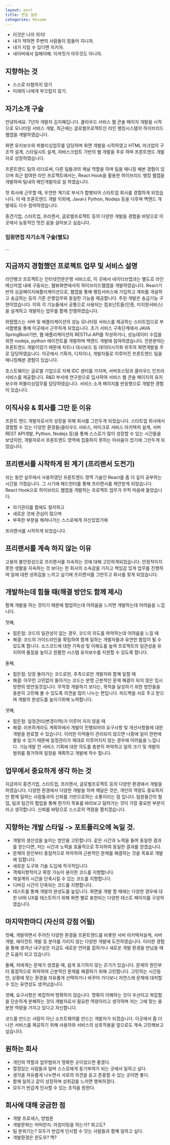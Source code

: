 ```yaml
---
layout: post
title: 면접 질문
categories: Resume
---
```


- 이것은 나의 의지!
- 내가 약하면 주변의 사람들이 힘들어 지니까.
- 내가 지킬 수 있다면 지키자.
- 네이버에서 일해야해. 이까짓거 아무것도 아니야.

## 지향하는 것

- 스스로 타협하지 않기
- 미래의 나에게 부끄럽지 않기.

## 자기소개 구술

안녕하세요. 7년차 개발자 김지혜입니다.
클라우드 서비스 웹 콘솔 페이지 개발을 시작으로 모니터링 서비스 개발, 최근에는 글로벌프로젝트인 라인 뱅킹시스템의 하이브리드웹앱을 개발하였습니다.

화면 유지보수와 퍼블리싱업무를 담당하며 화면 개발을 시작하였고
HTML 마크업의 구조적 설계, 스타일시트 설계, 자바스크립트 기반의 웹 개발을 주로 하며 프론트엔드 개발자로 성장하였습니다.

프론트엔드 팀의 리더로써, 다른 팀들과의 채널 역할을 하며 팀을 매니징 해본 경험이 있으며
최근 참여한 라인 프로젝트에서는, React Hook을 활용한 하이브리드 뱅킹 웹앱을 개발하며 팀내의 메인개발자로 일 하였습니다.

첫 회사에 근무할 때, 우연한 계기로 부서가 합병되어 스타트업 회사를 경험하게 되었습니다.
이 때 프론트엔드 개발 이외에, Java나 Python, Nodejs 등을 다루며 백엔드 개발에도 다수 참여하였습니다.

중견기업, 스타트업, 프리랜서, 글로벌프로젝트 등의 다양한 개발을 경험을 바탕으로
이곳에서 능동적인 멋진 삶을 살아보고 싶습니다.

### 임원면접 자기소개 구술(별도)

...



## 지금까지 경험했던 프로젝트 업무 및 서비스 설명

라인뱅크 프로젝트는 인터넷전문은행 서비스로, 이 곳에서 네이티브앱과는 별도로 라인 메신저앱 내에 구동되는, 웹뷰화면에서의 하이브리드웹앱을 개발하였습니다. React기반의 싱글페이지애플리케이션으로, 웹앱을 통해 뱅킹서비스에 가입하고 계좌를 개설하고 송금하는 등의 기존 은행업무와 동일한 기능을 제공합니다. 주된 개발은 송금기능 구현이었습니다. 이외 각 기능들에서 공통으로 사용되는 컴포넌트들(인증, 미지원서비스)을 설계하고 개발하는 업무를 함께 진행하였습니다.

와탭랩스는 서버 및 애플리케이션의 성능 모니터링 서비스를 제공하는 스타트업으로 부서합병을 통해 이곳에서 근무하게 되었습니다. 초기 서비스 구축단계에서 JAVA SpringBoot기반, 웹 애플리케이션의 RESTful API를 작성하거나, 성능데이터 수집을 위한 nodejs, python 에이전트를 개발하며 백앤드 개발에 참여하였습니다. 전문분야는 프론트엔드 개발이었기 때문에 차트나 대시보드 등 데이터시각화 위주의 화면개발을 주로 담당하였습니다. 이곳에서 기획자, 디자이너, 개발자들로 이루어진 프론트엔드 팀을 매니징해본 경험이 있습니다.

호스트웨이는 글로벌 기업으로 자체 IDC 센터를 가지며, 서버호스팅과 클라우드 인프라 서비스를 제공합니다. R&D 부서에 연구원으로 입사하여 서비스 웹 콘솔 페이지의 유지보수와 퍼블리싱업무를 담당하였습니다. 서비스 소개 페이지를 반응형으로 개발한 경험이 있습니다.

## 이직사유 & 회사를 그만 둔 이유

프론트 엔드 개발자로서의 성장을 위해 회사를 그만두게 되었습니다. 스타트업 회사에서 경험할 수 있는 다양한 환경들(클라우드 서비스, 마이크로 서비스 아키텍처 설계, 서버 REST API개발, Python, Nodejs 등)을 통해 스스로가 많이 성장할 수 있는 시간들을 보냈지만, 개발자로서 프론트엔드 영역에 집중하지 못하는 아쉬움이 컸기에 그만두게 되었습니다.

## 프리랜서를 시작하게 된 계기 (프리랜서 도전기)

쉬는 동안 실무에서 사용하였던 프론트엔드 영역 기술인 React를 좀 더 깊이 공부하는 시간을 가졌습니다. 그 시기에 해드헌터를 통해 프리랜서를 제안받게 되었습니다. React Hook으로 하이브리드 웹앱을 개발하는 프로젝트 업무가 무척 마음에 들었습니다.

- 자기관리를 함에도 철저하고
- 새로운 것에 관심이 많으며
- 부족한 부분을 해쳐나가는 스스로에게 자신있었기에

프리랜서를 시작하게 되었습니다.

## 프리랜서를 계속 하지 않는 이유

고용의 불안정성으로 프리랜서를 지속하는 것에 대해 고민하게되었습니다.
안정적이지 못한 생활을 지속하는 것 보다는
한 회사의 소속감을 가지고 책임감 있게 업무를 진행하며 일에 대한 성취감을 느끼고 싶기에 프리랜서를 그만두고 회사를 찾게 되었습니다.

## 개발하는데 힘들 때(해결 방안도 함께 제시)

함께 개발을 하는 것이기 때문에 협업하는데 어려움을 느끼면 개발하는데 어려움을 느낍니다.

첫째,

- 힘든점: 코드의 일관성이 없는 경우, 코드의 의도를 파악하는데 어려움을 느낄 때
- 해결: 코드의 가이드라인을 확립하여 함께 일하는 개발자들과 유연한 협업이 될 수 있도록 합니다. 소스코드에 대한 가독성 및 이해도를 높여 프로젝트의 일관성을 유지하여 품질을 높이고 원활한 시스템 유지보수를 지원할 수 있도록 합니다.

둘째,

- 힘든점: 당장 돌아가는 코드로만, 추측으로만 개발자와 함께 일할 때
- 해결: 아무런 고민없이 돌아가는 코드는 분명 근본적인 문제 해결이 되지 않은 임시방편의 방안일것입니다. 무작정 개발하기 보다는, 목적을 달성하기 위한 방안들을 충분히 고민해 볼 수 있도록 의견을 많이 나누는 편입니다. 피드백을 서로 주고 받으며 개발의 완성도를 높이기위해 노력합니다.

셋째,

- 힘든점: 일정관리(변경이력)가 이루어 지지 않을 때
- 해결: 러프하게라도 계획하에서 개발이 진행되어야 요구사항 및 개선사항들에 대한 개발을 완료할 수 있습니다. 이러한 이력들이 관리되지 않으면 나중에 일이 한번에 몰릴 수 있기 때문에 일정관리가 제대로 이루어지지 않는 경우에 어려움을 느낍니다. 기능개발 전 서비스 기획에 대한 의도를 충분히 파악하고 일의 크기 및 개발의 범위를 평가하여 일정을 계획하고 개발에 착수 합니다.

## 업무에서 중요하게 생각 하는 것

지금까지 중견기업, 스타트업, 프리랜서, 글로벌프로젝트 등의 다양한 환경에서 개발을 하였습니다. 다양한 환경에서 다양한 개발을 하며 깨달은 것은, 개인의 역량도 중요하지만 함께 일하는 사람들과의 신뢰를 기반으로하는 소통이라는 점 입니다. 팀원들간의 협업, 팀과 팀간의 협업을 통해 한가지 목표를 바라보고 달려가는 것이 가장 중요한 부분이라고 생각합니다. 신뢰를 바탕으로 스스로의 역량을 펼치겠습니다.

## 지향하는 개발 스타일 -> 포트폴리오에 녹일 것.

- 개발의 생산성을 높이는 방안을 고민합니다. 같은 시간과 노력을 들여 동일한 결과를 얻는다면, 저는 시간과 노력을 효율적으로 투자하여 동일한 결과를 얻겠습니다.
- 문제의 원인부터 중점적으로 파악하여 근본적인 문제를 해결하는 것을 목표로 개발에 임합니다.
- 새로운 도구와 기술 도입에 적극적입니다.
- 객체지향적이고 확장 가능이 용이한 코드를 지향합니다.
- 재설계의 시간을 단축시킬 수 있는 코드를 지향합니다.
- 디버깅 시간이 단축되는 코드를 지향합니다.
- 테스트를 통해 개발의 완성도를 높입니다. 화면을 개발 할 때에는 다양한 경우에 대한 UI와 UX를 테스트하기 위해 화면 별로 표현되는 다양한 테스트 페이지를 구성하였습니다.

## 마지막한마디 (자신의 강점 어필)

첫째, 개발하면서 주어진 다양한 환경들 프론트엔드를 비롯한 서버 아키텍처설계, 서버개발, 에이전트 개발 등 분야를 가리지 않는 다양한 개발에 도전하였습니다. 이러한 경험을 통해 생겨난 내구성은 지금도 새로운 언어를 접하거나 새로운 개발 환경을 만났을 때 큰 도움이 되고 있습니다.

둘째, 저에게는 문제가 생겼을 때, 쉽게 포기하지 않는 끈기가 있습니다. 문제의 원인부터 중점적으로 파악하여 근본적인 문제를 해결하기 위해 고민합니다. 고민하는 시간동안, 상황에 맞는 환경을 자유롭게 선택하거나 바꾸어 가다보니 자연스레 문제에 대처할 수 있는 유연성도 생겨났습니다.

셋째, 요구사항은 복잡하며 명확하지 않습니다. 명확히 이해하는 것이 우선이고 복잡함을 단순하게 분해하는 것이 개발자로서 필요한 역량이라고 생각하며 저는 그에 맞는 충분한 역량을 가지고 있다고 자신합니다.

코드를 만드는 사람이 아닌 소프트웨어를 만드는 개발자가 되겠습니다. 이곳에서 좀 더 나은 서비스를 제공하기 위해 사용자와 서비스의 상호작용을 앞으로도 계속 고민해보고 싶습니다.

## 원하는 회사

- 개인의 역할과 업무범위가 명확한 곳이었으면 좋겠다.
- 열정있는 사람들과 일며 스스로에게 동기부여가 되는 곳에서 일하고 싶다.
- 생각을 자유롭게 나누면서 서로의 의견을 듣고 존중할 수 있는 곳이면 좋다.
- 함께 일하고 같이 성장하며 성취감을 느끼면 행복하겠다.
- 모두가 반갑게 인사할 수 있는 조직을 원한다.

## 회사에 대해 궁금한 점

- 개발 프로세스, 방법론
- 개발문화는 어떠한지. 아침미팅을 하는가? 회고도?
- 팀 분위기는? 모두가 반갑게 인사할 수 잇는 사람들과 함꼐 일하고 싶다.
- 개발환경은 윈도우? 맥?
